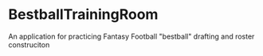 # BestballTrainingRoom
An application for practicing Fantasy Football "bestball" drafting and roster construciton
